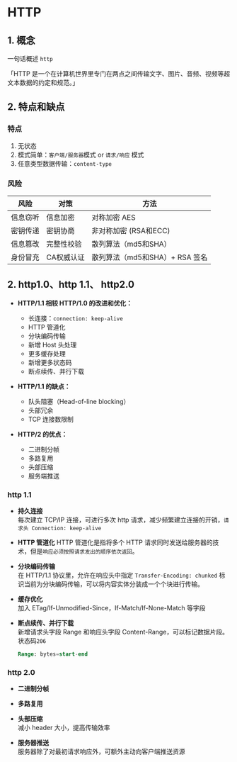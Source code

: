 # HTTP

## 1. 概念

一句话概述 `http`

「HTTP 是一个在计算机世界里专门在两点之间传输文字、图片、音频、视频等超文本数据的约定和规范。」

## 2. 特点和缺点

### 特点

1. 无状态
2. 模式简单：`客户端/服务器`模式 or `请求/响应` 模式
3. 任意类型数据传输：`content-type`

### 风险

| 风险 | 对策 | 方法 |
| ---  | --- | --- |
| 信息窃听 | 信息加密 | 对称加密 AES |
| 密钥传递 | 密钥协商 | 非对称加密 (RSA和ECC) |
| 信息篡改 | 完整性校验 | 散列算法（md5和SHA） |
| 身份冒充 | CA权威认证 | 散列算法（md5和SHA）+ RSA 签名 |


## 2. http1.0、http 1.1、 http2.0

- **HTTP/1.1 相较 HTTP/1.0 的改进和优化：**  
    - 长连接：`connection: keep-alive`
    - HTTP 管道化
    - 分块编码传输
    - 新增 Host 头处理
    - 更多缓存处理
    - 新增更多状态码
    - 断点续传、并行下载

- **HTTP/1.1 的缺点：**
  - 队头阻塞（Head-of-line blocking）
  - 头部冗余
  - TCP 连接数限制

- **HTTP/2 的优点：**
  - 二进制分帧
  - 多路复用
  - 头部压缩
  - 服务端推送

### http 1.1

- **持久连接**  
  每次建立 TCP/IP 连接，可进行多次 http 请求，减少频繁建立连接的开销，`请求头 Connection: keep-alive`

- **HTTP 管道化** 
  HTTP 管道化是指将多个 HTTP 请求同时发送给服务器的技术，但是`响应必须按照请求发出的顺序依次返回`。

- **分块编码传输**  
  在 HTTP/1.1 协议里，允许在响应头中指定 `Transfer-Encoding: chunked` 标识当前为分块编码传输，可以将内容实体分装成一个个块进行传输。

- **缓存优化**  
  加入 ETag/If-Unmodified-Since，If-Match/If-None-Match 等字段

- **断点续传、并行下载**  
  新增请求头字段 Range 和响应头字段 Content-Range，可以标记数据片段。 状态码`206`

  ```sql
  Range: bytes=start-end
  ```  


### http 2.0

- **二进制分帧**  


- **多路复用**  


- **头部压缩**  
  减小 header 大小，提高传输效率


- **服务器推送**  
  服务器除了对最初请求响应外，可额外主动向客户端推送资源
